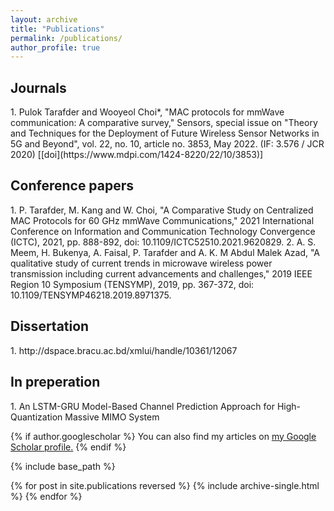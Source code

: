 ```yaml
---
layout: archive
title: "Publications"
permalink: /publications/
author_profile: true
---
```


<H2>Journals</H2>
1. Pulok Tarafder and Wooyeol Choi*, "MAC protocols for mmWave communication: A comparative survey," Sensors, special issue on "Theory and Techniques for the Deployment of Future Wireless Sensor Networks in 5G and Beyond", vol. 22, no. 10, article no. 3853, May 2022. (IF: 3.576 / JCR 2020) [[doi](https://www.mdpi.com/1424-8220/22/10/3853)]

<H2>Conference papers</H2>
1. P. Tarafder, M. Kang and W. Choi, "A Comparative Study on Centralized MAC Protocols for 60 GHz mmWave Communications," 2021 International Conference on Information and Communication Technology Convergence (ICTC), 2021, pp. 888-892, doi: 10.1109/ICTC52510.2021.9620829.
2. A. S. Meem, H. Bukenya, A. Faisal, P. Tarafder and A. K. M Abdul Malek Azad, "A qualitative study of current trends in microwave wireless power transmission including current advancements and challenges," 2019 IEEE Region 10 Symposium (TENSYMP), 2019, pp. 367-372, doi: 10.1109/TENSYMP46218.2019.8971375.

<H2>Dissertation</H2>
1. http://dspace.bracu.ac.bd/xmlui/handle/10361/12067

<H2>In preperation</H2>
1. An LSTM-GRU Model-Based Channel Prediction Approach for High-Quantization Massive MIMO System

{% if author.googlescholar %}
  You can also find my articles on <u><a href="{{author.googlescholar}}">my Google Scholar profile</a>.</u>
{% endif %}

{% include base_path %}

{% for post in site.publications reversed %}
  {% include archive-single.html %}
{% endfor %}
